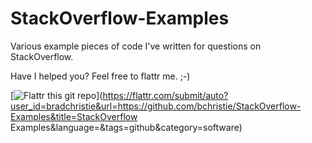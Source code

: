 StackOverflow-Examples
======================

Various example pieces of code I've written for questions on StackOverflow.

Have I helped you? Feel free to flattr me. ;-)

[![Flattr this git repo](http://api.flattr.com/button/flattr-badge-large.png)](https://flattr.com/submit/auto?user_id=bradchristie&url=https://github.com/bchristie/StackOverflow-Examples&title=StackOverflow Examples&language=&tags=github&category=software) 
